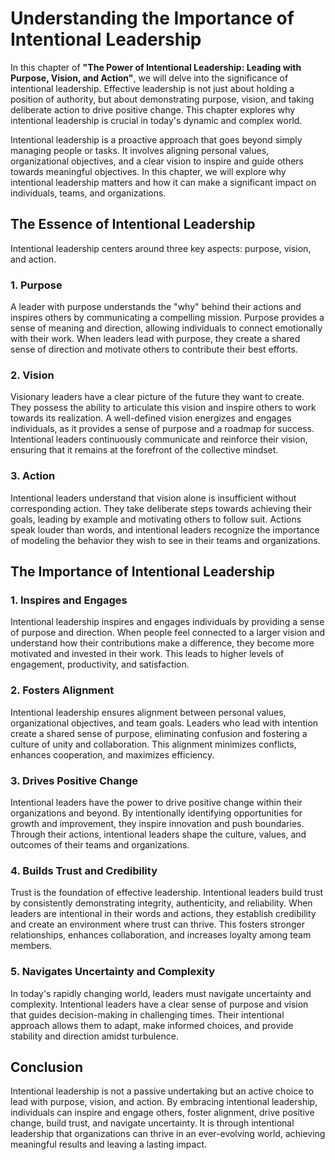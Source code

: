 Understanding the Importance of Intentional Leadership
===============================================================

In this chapter of **"The Power of Intentional Leadership: Leading with Purpose, Vision, and Action"**, we will delve into the significance of intentional leadership. Effective leadership is not just about holding a position of authority, but about demonstrating purpose, vision, and taking deliberate action to drive positive change. This chapter explores why intentional leadership is crucial in today's dynamic and complex world.



Intentional leadership is a proactive approach that goes beyond simply managing people or tasks. It involves aligning personal values, organizational objectives, and a clear vision to inspire and guide others towards meaningful objectives. In this chapter, we will explore why intentional leadership matters and how it can make a significant impact on individuals, teams, and organizations.

The Essence of Intentional Leadership
-------------------------------------

Intentional leadership centers around three key aspects: purpose, vision, and action.

### 1. **Purpose**

A leader with purpose understands the "why" behind their actions and inspires others by communicating a compelling mission. Purpose provides a sense of meaning and direction, allowing individuals to connect emotionally with their work. When leaders lead with purpose, they create a shared sense of direction and motivate others to contribute their best efforts.

### 2. **Vision**

Visionary leaders have a clear picture of the future they want to create. They possess the ability to articulate this vision and inspire others to work towards its realization. A well-defined vision energizes and engages individuals, as it provides a sense of purpose and a roadmap for success. Intentional leaders continuously communicate and reinforce their vision, ensuring that it remains at the forefront of the collective mindset.

### 3. **Action**

Intentional leaders understand that vision alone is insufficient without corresponding action. They take deliberate steps towards achieving their goals, leading by example and motivating others to follow suit. Actions speak louder than words, and intentional leaders recognize the importance of modeling the behavior they wish to see in their teams and organizations.

The Importance of Intentional Leadership
----------------------------------------

### 1. **Inspires and Engages**

Intentional leadership inspires and engages individuals by providing a sense of purpose and direction. When people feel connected to a larger vision and understand how their contributions make a difference, they become more motivated and invested in their work. This leads to higher levels of engagement, productivity, and satisfaction.

### 2. **Fosters Alignment**

Intentional leadership ensures alignment between personal values, organizational objectives, and team goals. Leaders who lead with intention create a shared sense of purpose, eliminating confusion and fostering a culture of unity and collaboration. This alignment minimizes conflicts, enhances cooperation, and maximizes efficiency.

### 3. **Drives Positive Change**

Intentional leaders have the power to drive positive change within their organizations and beyond. By intentionally identifying opportunities for growth and improvement, they inspire innovation and push boundaries. Through their actions, intentional leaders shape the culture, values, and outcomes of their teams and organizations.

### 4. **Builds Trust and Credibility**

Trust is the foundation of effective leadership. Intentional leaders build trust by consistently demonstrating integrity, authenticity, and reliability. When leaders are intentional in their words and actions, they establish credibility and create an environment where trust can thrive. This fosters stronger relationships, enhances collaboration, and increases loyalty among team members.

### 5. **Navigates Uncertainty and Complexity**

In today's rapidly changing world, leaders must navigate uncertainty and complexity. Intentional leaders have a clear sense of purpose and vision that guides decision-making in challenging times. Their intentional approach allows them to adapt, make informed choices, and provide stability and direction amidst turbulence.

Conclusion
----------

Intentional leadership is not a passive undertaking but an active choice to lead with purpose, vision, and action. By embracing intentional leadership, individuals can inspire and engage others, foster alignment, drive positive change, build trust, and navigate uncertainty. It is through intentional leadership that organizations can thrive in an ever-evolving world, achieving meaningful results and leaving a lasting impact.
